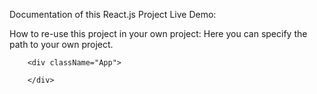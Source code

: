 Documentation of this React.js Project
Live Demo:

How to re-use this project in your own project:
Here you can specify the path to your own project.
```
    <div className="App">
    
    </div>
```
